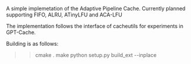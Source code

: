 A simple implemetation of the Adaptive Pipeline Cache.
Currently planned supporting FIFO, ALRU, ATinyLFU and ACA-LFU

The implementation follows the interface of cacheutils for experiments in GPT-Cache.

Building is as follows:
>> cmake .
>> make
>> python setup.py build_ext --inplace